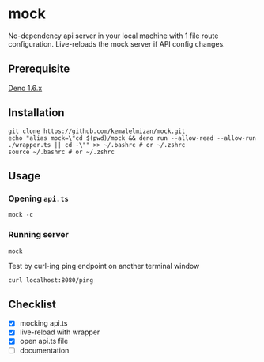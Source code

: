 # mock

No-dependency api server in your local machine with 1 file route configuration.
Live-reloads the mock server if API config changes.

## Prerequisite
[Deno 1.6.x](https://deno.land/#installation)

## Installation
```
git clone https://github.com/kemalelmizan/mock.git
echo "alias mock=\"cd $(pwd)/mock && deno run --allow-read --allow-run ./wrapper.ts || cd -\"" >> ~/.bashrc # or ~/.zshrc
source ~/.bashrc # or ~/.zshrc
```

## Usage

### Opening `api.ts`
```
mock -c
```

### Running server
```
mock
```
Test by curl-ing ping endpoint on another terminal window
```
curl localhost:8080/ping
```

## Checklist
- [x] mocking api.ts
- [x] live-reload with wrapper
- [x] open api.ts file
- [ ] documentation
